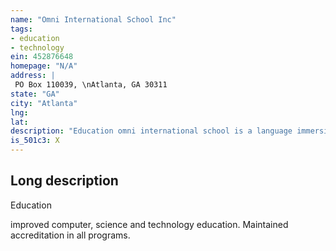 ```yaml
---
name: "Omni International School Inc"
tags:
- education
- technology
ein: 452876648
homepage: "N/A"
address: |
 PO Box 110039, \nAtlanta, GA 30311
state: "GA"
city: "Atlanta"
lng: 
lat: 
description: "Education omni international school is a language immersion school of excellence. Its local delivery of a well-balanced, rigorous academic curriculum is taught with a global perspective. "
is_501c3: X
---
```


## Long description

Education
  
  improved computer, science and technology education. Maintained accreditation in all programs. 
